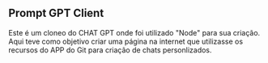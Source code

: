 ##  Prompt GPT Client

Este é um cloneo do CHAT GPT onde foi utilizado "Node" para sua criação. Aqui teve como objetivo criar uma página na internet que utilizasse os recursos do APP do Git para criação de chats personlizados. 


